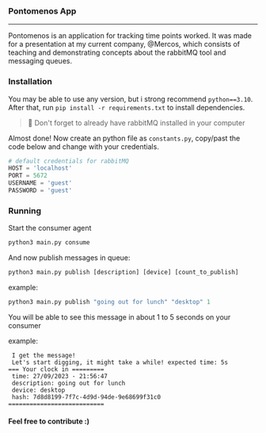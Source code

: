 ### Pontomenos App
---
Pontomenos is an application for tracking time points worked. It was made for a presentation at my current company, @Mercos, which consists of teaching and demonstrating concepts about the rabbitMQ tool and messaging queues.

### Installation

You may be able to use any version, but i strong recommend `python==3.10`. <br>
After that, run `pip install -r requirements.txt` to install dependencies.

> 💭 Don't forget to already have rabbitMQ installed in your computer

Almost done! Now create an python file as `constants.py`, copy/past the code below and change with your credentials.

```py
# default credentials for rabbitMQ
HOST = 'localhost'
PORT = 5672
USERNAME = 'guest'
PASSWORD = 'guest'
```

### Running

Start the consumer agent

```py
python3 main.py consume
```

And now publish messages in queue:

```py
python3 main.py publish [description] [device] [count_to_publish]
```

example:

```py
python3 main.py publish "going out for lunch" "desktop" 1
```

You will be able to see this message in about 1 to 5 seconds on your consumer

example:

```
 I get the message!
 Let's start digging, it might take a while! expected time: 5s
=== Your clock in ========= 
 time: 27/09/2023 - 21:56:47
 description: going out for lunch
 device: desktop
 hash: 7d8d8199-7f7c-4d9d-94de-9e68699f31c0
===========================
```

#### Feel free to contribute :)
